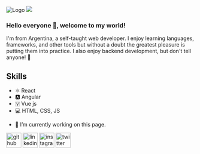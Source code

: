 ![Logo]([https://github.com/CelsoHerib/CelsoHerib/blob/main/logo_transparent.png](https://github.com/CelsoHerib/CelsoHerib/blob/main/logo_transparent-edit-20240909225654.jpg))
![](https://media.licdn.com/dms/image/D4D16AQH5tIBLPAXXUQ/profile-displaybackgroundimage-shrink_350_1400/0/1700950129633?e=1714608000&v=beta&t=ewlmFFLvNlkQfjk0At4bueCLzfoDDAwP_eqMlznrgsw)

### Hello everyone 👋, welcome to my world!
I'm  from Argentina, a self-taught web developer. I enjoy learning languages, frameworks, and other tools but without a doubt the greatest pleasure is putting them into practice. I also enjoy backend development, but don't tell anyone!  🤫​

## Skills
* ⚛ React
* 🅰️ Angular
* 🇻 Vue js
* 💻 HTML, CSS, JS



- 🔭 I’m currently working on this page. 


[<img src='https://cdn.jsdelivr.net/npm/simple-icons@3.0.1/icons/github.svg' alt='github' height='40'>](https://github.com/CelsoHerib)  [<img src='https://cdn.jsdelivr.net/npm/simple-icons@3.0.1/icons/linkedin.svg' alt='linkedin' height='40'>](https://www.linkedin.com/in/celsoherib//)  [<img src='https://cdn.jsdelivr.net/npm/simple-icons@3.0.1/icons/instagram.svg' alt='instagram' height='40'>](www.instagram.com/celsoherib//)  [<img src='https://cdn.jsdelivr.net/npm/simple-icons@3.0.1/icons/twitter.svg' alt='twitter' height='40'>](https://twitter.com/CelsoHerib)  

